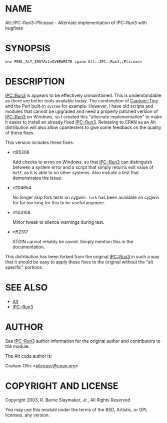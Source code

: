 # NAME

Alt::IPC::Run3::Plicease - Alternate implementation of IPC::Run3 with bugfixes

# SYNOPSIS

    env PERL_ALT_INSTALL=OVERWRITE cpanm Alt::IPC::Run3::Plicease

# DESCRIPTION

[IPC::Run3](https://metacpan.org/pod/IPC::Run3) is appears to be effectively unmaintained.  This is understandable
as there are better tools available today.  The combination of [Capture::Tiny](https://metacpan.org/pod/Capture::Tiny)
and the Perl built-in `system` for example.  However, I have old scripts and
modules that cannot be upgraded and need a properly patched version of [IPC::Run3](https://metacpan.org/pod/IPC::Run3)
on Windows, so I created this "alternate implementation" to make it easier to
install an already fixed [IPC::Run3](https://metacpan.org/pod/IPC::Run3).  Releasing to CPAN as an Alt distribution
will also allow cpantesters to give some feedback on the quality of these fixes.

This version includes these fixes:

- rt95308

    Add checks to errno on Windows, so that [IPC::Run3](https://metacpan.org/pod/IPC::Run3) can distinguish 
    between a system error and a script that simply returns exit value of 
    `0xff`, as it is able to on other systems.  Also include a test that 
    demonstrates the issue.

- rt104654

    No longer skip fork tests on cygwin.  `fork` has been available on
    cygwin for far too long for this to be useful anymore.

- rt103108

    Minor tweak to silence warnings during test.

- rt52317

    STDIN cannot reliably be saved.  Simply mention this in the 
    documentation.

This distribution has been forked from the original [IPC::Run3](https://metacpan.org/pod/IPC::Run3) in such
a way that it should be easy to apply these fixes to the original without
the "alt specific" portions.

# SEE ALSO

- [Alt](https://metacpan.org/pod/Alt)
- [IPC::Run3](https://metacpan.org/pod/IPC::Run3)

# AUTHOR

See [IPC::Run3](https://metacpan.org/pod/IPC::Run3) author information for the original author and 
contributors to the module.

The Alt code author is:

Graham Ollis &lt;plicease@cpan.org>

# COPYRIGHT AND LICENSE

Copyright 2003, R. Barrie Slaymaker, Jr., All Rights Reserved

You may use this module under the terms of the BSD, Artistic, or GPL licenses,
any version.
